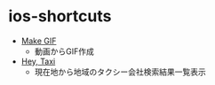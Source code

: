 # ios-shortcuts

- [Make GIF](https://www.icloud.com/shortcuts/da606c71b8cf4e3ab1e0f5f545c9e47a)
    - 動画からGIF作成
- ️[Hey, Taxi](https://www.icloud.com/shortcuts/dd6c0849892447a4a4a16dcf036ac1af)
    - 現在地から地域のタクシー会社検索結果一覧表示
